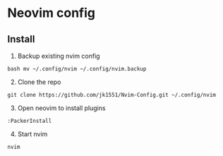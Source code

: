 # Neovim config

## Install

1. Backup existing nvim config

```bash mv ~/.config/nvim ~/.config/nvim.backup```

2. Clone the repo

```git clone https://github.com/jk1551/Nvim-Config.git ~/.config/nvim```

3. Open neovim to install plugins

```:PackerInstall```

4. Start nvim

```nvim```
